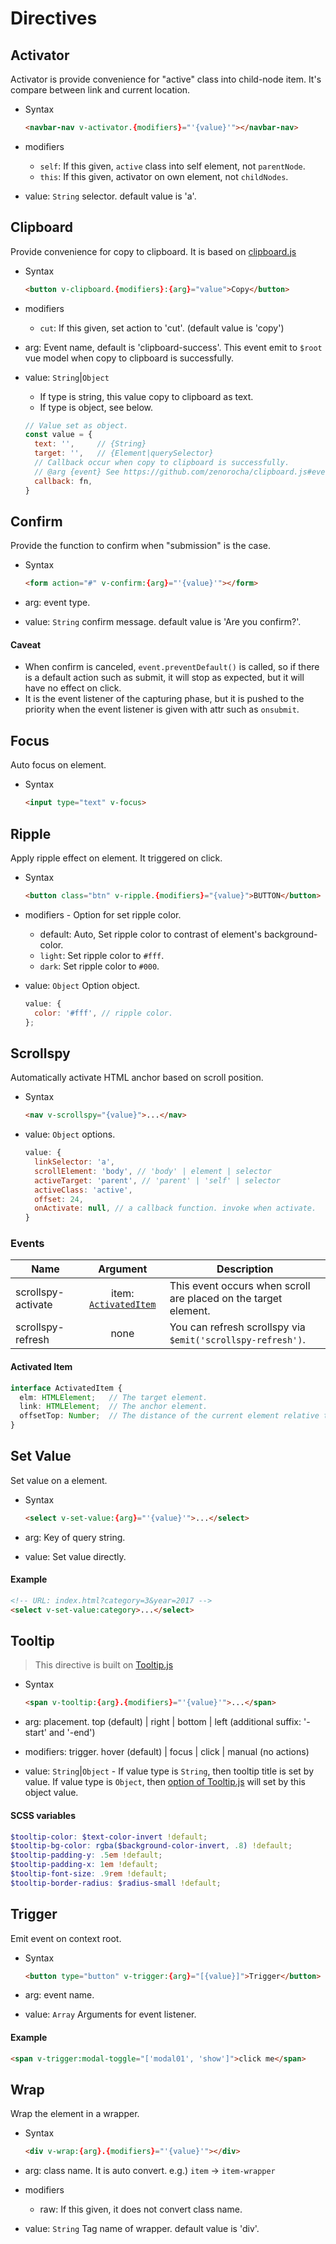 # Directives

## Activator

Activator is provide convenience for "active" class into child-node item. It's compare between link and current location.

- Syntax

  ``` html
  <navbar-nav v-activator.{modifiers}="'{value}'"></navbar-nav>
  ```

- modifiers
  - `self`: If this given, `active` class into self element, not `parentNode`.
  - `this`: If this given, activator on own element, not `childNodes`.
- value: `String` selector. default value is 'a'.

## Clipboard

Provide convenience for copy to clipboard. It is based on [clipboard.js](https://github.com/zenorocha/clipboard.js)

- Syntax

  ``` html
  <button v-clipboard.{modifiers}:{arg}="value">Copy</button>
  ```

- modifiers
  - `cut`: If this given, set action to 'cut'. (default value is 'copy')
- arg: Event name, default is 'clipboard-success'. This event emit to `$root` vue model when copy to clipboard is successfully.
- value: `String`|`Object`
  - If type is string, this value copy to clipboard as text.
  - If type is object, see below.

  ``` js
  // Value set as object.
  const value = {
    text: '',     // {String}
    target: '',   // {Element|querySelector}
    // Callback occur when copy to clipboard is successfully.
    // @arg {event} See https://github.com/zenorocha/clipboard.js#events
    callback: fn,
  }
  ```

## Confirm

Provide the function to confirm when "submission" is the case.

- Syntax

  ``` html
  <form action="#" v-confirm:{arg}="'{value}'"></form>
  ```

- arg: event type.
- value: `String` confirm message. default value is 'Are you confirm?'.

#### Caveat

- When confirm is canceled, `event.preventDefault()` is called, so if there is a default action such as submit, it will stop as expected, but it will have no effect on click.
- It is the event listener of the capturing phase, but it is pushed to the priority when the event listener is given with attr such as `onsubmit`.

## Focus

Auto focus on element.

- Syntax

  ``` html
  <input type="text" v-focus>
  ```

## Ripple

Apply ripple effect on element. It triggered on click.

- Syntax

  ``` html
  <button class="btn" v-ripple.{modifiers}="{value}">BUTTON</button>
  ```

- modifiers - Option for set ripple color.
  - default: Auto, Set ripple color to contrast of element's background-color.
  - `light`: Set ripple color to `#fff`.
  - `dark`: Set ripple color to `#000`.
- value: `Object` Option object.

  ``` js
  value: {
    color: '#fff', // ripple color.
  };
  ```

## Scrollspy

Automatically activate HTML anchor based on scroll position.

- Syntax

  ``` html
  <nav v-scrollspy="{value}">...</nav>
  ```

- value: `Object` options.

  ``` js
  value: {
    linkSelector: 'a',
    scrollElement: 'body', // 'body' | element | selector
    activeTarget: 'parent', // 'parent' | 'self' | selector
    activeClass: 'active',
    offset: 24,
    onActivate: null, // a callback function. invoke when activate.
  }
  ```

### Events

| Name | Argument | Description |
| ---- |:--------:| ----------- |
| scrollspy-activate | item: [`ActivatedItem`](#activated-item) | This event occurs when scroll are placed on the target element. |
| scrollspy-refresh | none | You can refresh scrollspy via `$emit('scrollspy-refresh')`. |

#### Activated Item

``` ts
interface ActivatedItem {
  elm: HTMLElement;   // The target element.
  link: HTMLElement;  // The anchor element.
  offsetTop: Number;  // The distance of the current element relative to the top.
}
```

## Set Value

Set value on a element.

- Syntax

  ``` html
  <select v-set-value:{arg}="'{value}'">...</select>
  ```

- arg: Key of query string.
- value: Set value directly.

#### Example

``` html
<!-- URL: index.html?category=3&year=2017 -->
<select v-set-value:category>...</select>
```

## Tooltip

> This directive is built on [Tooltip.js](https://github.com/FezVrasta/popper.js/blob/master/docs/_includes/tooltip-documentation.md)

- Syntax

  ``` html
  <span v-tooltip:{arg}.{modifiers}="'{value}'">...</span>
  ```

- arg: placement. top (default) | right | bottom | left (additional suffix: '-start' and '-end')
- modifiers: trigger. hover (default) | focus | click | manual (no actions)
- value: `String`|`Object` - If value type is `String`, then tooltip title is set by value. If value type is `Object`, then [option of Tooltip.js](https://github.com/FezVrasta/popper.js/blob/master/docs/_includes/tooltip-documentation.md#new-tooltipreference-options) will set by this object value.

#### SCSS variables

``` scss
$tooltip-color: $text-color-invert !default;
$tooltip-bg-color: rgba($background-color-invert, .8) !default;
$tooltip-padding-y: .5em !default;
$tooltip-padding-x: 1em !default;
$tooltip-font-size: .9rem !default;
$tooltip-border-radius: $radius-small !default;
```

## Trigger

Emit event on context root.

- Syntax

  ``` html
  <button type="button" v-trigger:{arg}="[{value}]">Trigger</button>
  ```

- arg: event name.
- value: `Array` Arguments for event listener.

#### Example

``` html
<span v-trigger:modal-toggle="['modal01', 'show']">click me</span>
```

## Wrap

Wrap the element in a wrapper.

- Syntax

  ``` html
  <div v-wrap:{arg}.{modifiers}="'{value}'"></div>
  ```

- arg: class name. It is auto convert. e.g.) `item` -> `item-wrapper`
- modifiers
  - raw: If this given, it does not convert class name.
- value: `String` Tag name of wrapper. default value is 'div'.
